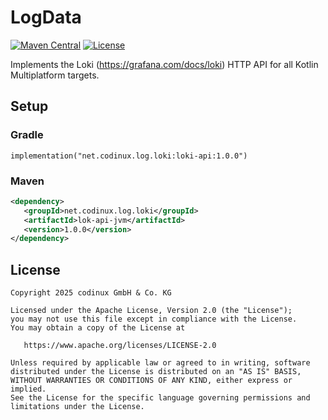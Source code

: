 # LogData
[![Maven Central](https://maven-badges.herokuapp.com/maven-central/net.codinux.log/loki/loki-api/badge.svg)](https://maven-badges.herokuapp.com/maven-central/net.codinux.log/loki/loki-api)
[![License](https://img.shields.io/badge/License-Apache_2.0-blue.svg)](https://opensource.org/licenses/Apache-2.0)


Implements the Loki (https://grafana.com/docs/loki) HTTP API for all Kotlin Multiplatform targets.


## Setup

### Gradle

```
implementation("net.codinux.log.loki:loki-api:1.0.0")
```

### Maven

```xml
<dependency>
   <groupId>net.codinux.log.loki</groupId>
   <artifactId>lok-api-jvm</artifactId>
   <version>1.0.0</version>
</dependency>
```


## License
```
Copyright 2025 codinux GmbH & Co. KG

Licensed under the Apache License, Version 2.0 (the "License");
you may not use this file except in compliance with the License.
You may obtain a copy of the License at

   https://www.apache.org/licenses/LICENSE-2.0

Unless required by applicable law or agreed to in writing, software
distributed under the License is distributed on an "AS IS" BASIS,
WITHOUT WARRANTIES OR CONDITIONS OF ANY KIND, either express or implied.
See the License for the specific language governing permissions and
limitations under the License.
```
